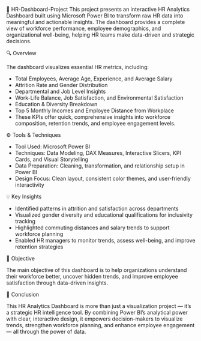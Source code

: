 🧭 HR-Dashboard-Project
This project presents an interactive HR Analytics Dashboard built using Microsoft Power BI to transform raw HR data into meaningful and actionable insights. The dashboard provides a complete view of workforce performance, employee demographics, and organizational well-being, helping HR teams make data-driven and strategic decisions.


🔍 Overview

The dashboard visualizes essential HR metrics, including:

- Total Employees, Average Age, Experience, and Average Salary
- Attrition Rate and Gender Distribution
- Departmental and Job Level Insights
- Work-Life Balance, Job Satisfaction, and Environmental Satisfaction
- Education & Diversity Breakdown
- Top 5 Monthly Incomes and Employee Distance from Workplace
- These KPIs offer quick, comprehensive insights into workforce composition, retention trends, and employee engagement levels.


⚙️ Tools & Techniques

- Tool Used: Microsoft Power BI
- Techniques: Data Modeling, DAX Measures, Interactive Slicers, KPI Cards, and Visual Storytelling
- Data Preparation: Cleaning, transformation, and relationship setup in Power BI
- Design Focus: Clean layout, consistent color themes, and user-friendly interactivity


💡 Key Insights

- Identified patterns in attrition and satisfaction across departments
- Visualized gender diversity and educational qualifications for inclusivity tracking
- Highlighted commuting distances and salary trends to support workforce planning
- Enabled HR managers to monitor trends, assess well-being, and improve retention strategies


🎯 Objective

The main objective of this dashboard is to help organizations understand their workforce better, uncover hidden trends, and improve employee satisfaction through data-driven insights.


🧠 Conclusion

This HR Analytics Dashboard is more than just a visualization project — it’s a strategic HR intelligence tool. By combining Power BI’s analytical power with clear, interactive design, it empowers decision-makers to visualize trends, strengthen workforce planning, and enhance employee engagement — all through the power of data.
